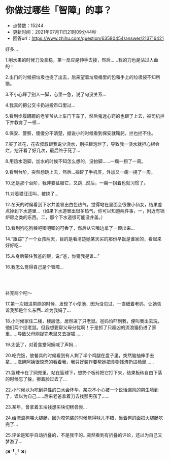 # 你做过哪些「智障」的事？
- 点赞数：15244
- 更新时间：2021年07月11日21时09分44秒
- 回答url：https://www.zhihu.com/question/63580454/answer/213716421
<body>
 <p data-pid="DlRIgcPu">好多...</p>
 <p data-pid="tlSScas8">1.削水果的时候刀没拿稳，第一反应是伸手去接，然后......我的刀也是沾过人血的！</p>
 <p data-pid="TRxn_pYm">2.出门的时候把垃圾也提了出去，后来望着垃圾桶里的包和手上的垃圾袋不知所措。</p>
 <p data-pid="vSJIiu8x">3.不小心踩了别人一脚，心里一急，说了句没关系...</p>
 <p data-pid="-0Dmi0M2">4.我真的把公交卡扔进投币口里过...</p>
 <p data-pid="o-cYe0Fq">5.看到步履蹒跚的老爷爷从上车门下车了，然后鬼迷心窍的也跟了上去，被司机拦下并教育了一顿...</p>
 <p data-pid="wrzmkZ4S">6.保安、警察，傻傻分不清楚，据说小的时候看到保安就鞠躬，拦也拦不住。</p>
 <p data-pid="ByOexgDm">7.买了盆花，花农叔叔跟我说少浇水，别把根泡烂了，导致我一浇水就担心根会烂，挖开看了好几次，最后终于死了...</p>
 <p data-pid="MKIE9T2z">8.用热水泡脚，加水的时候不知怎么想的，没抬脚......一瘸一拐了一周。</p>
 <p data-pid="ATe-luwi">9.看到台阶，突然想跳上去，然后...摔碎了手机屏，外加又一瘸一拐了一周。</p>
 <p data-pid="iyHBSqiR">10.还是那个台阶，我非要征服它，又跳...然后，一瘸一拐着也就习惯了。</p>
 <p data-pid="OoX-LCZV">11.对着猫汪汪叫，被挠了...</p>
 <p data-pid="7Hw1D2PL">12.冬天的时候看到下水井盖冒出白色热气，觉得站在里面会很像小仙女，结果差点掉到下水道里...（如果下水道冒出很多热气，你可以知道两件事，一，附近有锅炉房之类的东西。二，那个下水道很可能没井盖。）</p>
 <p data-pid="gTmB-tng">13.看到狗吃狗粮吧唧吧唧的可香了，然后从它嘴边拿了一颗出来...</p>
 <p data-pid="kkd4FUPz">14.“跟踪”了一个女孩两天，目的是看清楚她某天买的那份早饭是谁家的，看起来好好吃...</p>
 <p data-pid="7c9FUjZG">15.从身后蒙住我爸的眼，说:“爸，你猜我是谁...”</p>
 <p data-pid="HVP_wGWN">16.我怎么觉得自己是个智障...</p>
 <br>
 <br>
 <p data-pid="ev7AZuJX">补充两个吧～</p>
 <p data-pid="e3kQRSjZ">17.第一次错进男厕的时候，发现了小便池，因为没见过，一直缠着老妈，让她告诉我那是什么东西...难为我妈了...</p>
 <p data-pid="gZG08hvK">18.小时候家住二楼，楼层低，居然进了只老鼠。爸妈怕吓到我，便叫我出去玩，他们两个捉老鼠。但我想要帮父母分忧啊！于是抓了只超凶的流浪猫扔进了家里......导致父母刚捉完老鼠又去捉猫......</p>
 <p data-pid="6oty9Ed4">19.太饿了，对着食堂阿姨喊了声妈...</p>
 <p data-pid="P4XF6wIM">20.吃完饭，放餐具的时候看到有人剩了半个鸡腿在盘子里，突然脑抽伸手去拿......洗碗阿姨很惊恐的看着我，我只好装作要帮她把食物残渣扔进桶里......</p>
 <p data-pid="uai8BVea">21.篮球卡在了网兜里，站在篮球下，想扔个板砖把它打下来，结果板砖自由下落的时候忘了躲，擦着脸过去了...</p>
 <p data-pid="Y3WL4Vrd">22.小时候以为吃到异性的口水会怀孕，某次不小心被一个说话漏风的男生喷到了，误以为自己......后来老爸拿着刀去找那男孩了......</p>
 <p data-pid="3iB1M5gi">23.某年，曾拿着五块钱想买块切糕尝尝...</p>
 <p data-pid="Rnz-Yv33">24.给流浪狗喂火腿肠，因为咬包装的时候觉得味儿不错，当着狗的面把火腿肠吃完了...</p>
 <p data-pid="iaBEvESE">25.评论是知乎自动折叠的，不是我干的...突然看到有折叠的评论，还以为自己又梦游了...</p>
 <p data-pid="ibWb3J_8">(✖´╹‸╹`✖)</p>
</body>